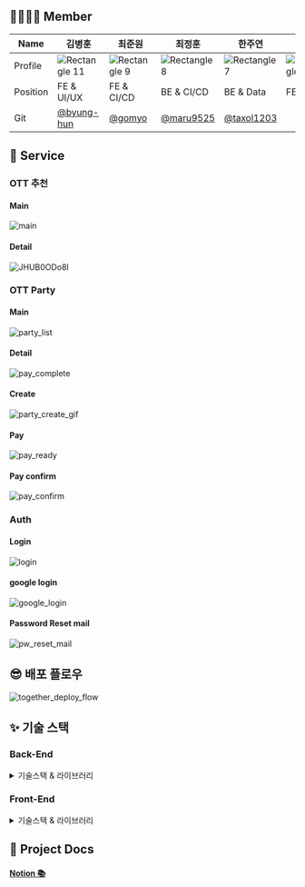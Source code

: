 ## 👨‍👨‍👦‍👦 Member

| Name     | 김병훈                                          | 최준원                                        | 최정훈                                        | 한주연                                        | 이승균                                          |
| -------- | ----------------------------------------------- | --------------------------------------------- | --------------------------------------------- | --------------------------------------------- | ----------------------------------------------- |
| Profile  | ![Rectangle 11](README.assets/Rectangle_11.png) | ![Rectangle 9](README.assets/Rectangle_9.png) | ![Rectangle 8](README.assets/Rectangle_8.png) | ![Rectangle 7](README.assets/Rectangle_7.png) | ![Rectangle 10](README.assets/Rectangle_10.png) |
| Position | FE & UI/UX                                      | FE & CI/CD                                    | BE & CI/CD                                    | BE & Data                                     | FE                                              |
| Git      | [@byung-hun](https://github.com/byunghun-jake)  | [@gomyo](https://github.com/gomyo)            | [@maru9525](https://github.com/maru9525)      | [@taxol1203](https://github.com/taxol1203)    |                                                 |



## 🤩 Service

### OTT 추천

#### Main

![main](README.assets/main.gif)



#### Detail

![JHUB0ODo8l](README.assets/JHUB0ODo8l.gif)



### OTT Party

#### Main

![party_list](README.assets/party_list.png)



#### Detail

![pay_complete](README.assets/pay_complete.png)



#### Create

![party_create_gif](README.assets/party_create_gif.gif)

#### Pay

![pay_ready](README.assets/pay_ready.png)

#### Pay confirm

![pay_confirm](README.assets/pay_confirm.png)

### Auth

#### Login

![login](README.assets/login.gif)

#### google login

![google_login](README.assets/google_login.png)

#### Password Reset mail

![pw_reset_mail](README.assets/pw_reset_mail.PNG)



## 😎 배포 플로우

![together_deploy_flow](README.assets/together_deploy_flow.jpg)



## ✨ 기술 스택



### Back-End

<details>
    <summary>기술스택 & 라이브러리</summary>
    <h4>기술스택 ⚙</h4>
    <ul>
        <li>python @3.6.8</li>
        <li>Django @3.2.7</li>
        <li>postgreSql @12</li>
    </ul>
    <h4>라이브러리 📚</h4>
    <ul>
        <li>dj-rest-auth</li>
        <li>pickle</li>
        <li>Simple JWT</li>
        <li>allauth</li>
        <li>django-rest-swagger</li>
        <li>sklearn</li>
        <li>numpy</li>
        <li>pandas</li>
    </ul>
</details>



### Front-End

<details>
    <summary>기술스택 & 라이브러리</summary>
    <h4>기술스택 ⚙</h4>
    <ul>
        <li>HTML</li>
        <li>CSS, SCSS</li>
        <li>JavaScript</li>
        <li>TypeScript @4.1.5</li>
        <li>Vue.js @3.0.0</li>
    </ul>
    <h4>라이브러리 📚</h4>
    <ul>
        <li>axios @0.21.4: Promise 기반 HTTP 클라이언트</li>
        <li>eslint @6.7.2: formatter 라이브러리</li>
        <li>prettier @2.2.1: formatter 라이브러리</li>
        <li>tailwindCSS npm:@tailwindcss/postcss7-compat@^2.2.14: CSS 스타일링 라이브러리</li>
        <li>sass-loader @8.0.2: SCSS 적용을 위한 라이브러리</li>
    </ul>
</details>





## 📜 Project Docs

#### [Notion 📚](https://www.notion.so/binitiger/SSAFY_-_D202-7215f9f32efa4451a137842f6e5514c5)































